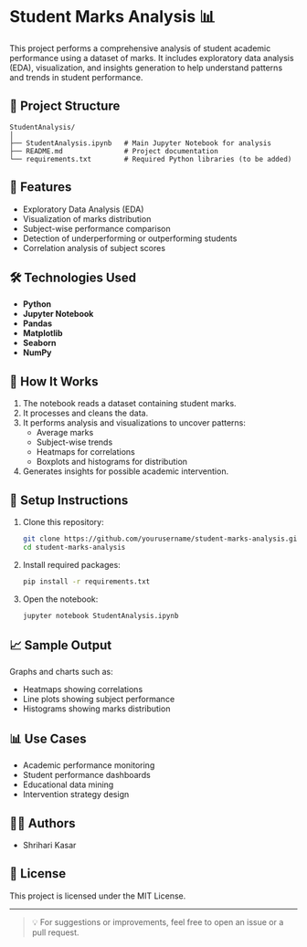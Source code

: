# Student Marks Analysis 📊

This project performs a comprehensive analysis of student academic performance using a dataset of marks. It includes exploratory data analysis (EDA), visualization, and insights generation to help understand patterns and trends in student performance.

## 📁 Project Structure

```
StudentAnalysis/
│
├── StudentAnalysis.ipynb   # Main Jupyter Notebook for analysis
├── README.md               # Project documentation
└── requirements.txt        # Required Python libraries (to be added)
```

## 🚀 Features

- Exploratory Data Analysis (EDA)
- Visualization of marks distribution
- Subject-wise performance comparison
- Detection of underperforming or outperforming students
- Correlation analysis of subject scores

## 🛠 Technologies Used

- **Python**
- **Jupyter Notebook**
- **Pandas**
- **Matplotlib**
- **Seaborn**
- **NumPy**

## 🧠 How It Works

1. The notebook reads a dataset containing student marks.
2. It processes and cleans the data.
3. It performs analysis and visualizations to uncover patterns:
   - Average marks
   - Subject-wise trends
   - Heatmaps for correlations
   - Boxplots and histograms for distribution
4. Generates insights for possible academic intervention.

## 🔧 Setup Instructions

1. Clone this repository:
   ```bash
   git clone https://github.com/yourusername/student-marks-analysis.git
   cd student-marks-analysis
   ```

2. Install required packages:
   ```bash
   pip install -r requirements.txt
   ```

3. Open the notebook:
   ```bash
   jupyter notebook StudentAnalysis.ipynb
   ```

## 📈 Sample Output

Graphs and charts such as:
- Heatmaps showing correlations
- Line plots showing subject performance
- Histograms showing marks distribution

## 📊 Use Cases

- Academic performance monitoring
- Student performance dashboards
- Educational data mining
- Intervention strategy design

## 👨‍💻 Authors

- Shrihari Kasar

## 📄 License

This project is licensed under the MIT License.

---

> 💡 For suggestions or improvements, feel free to open an issue or a pull request.
```
